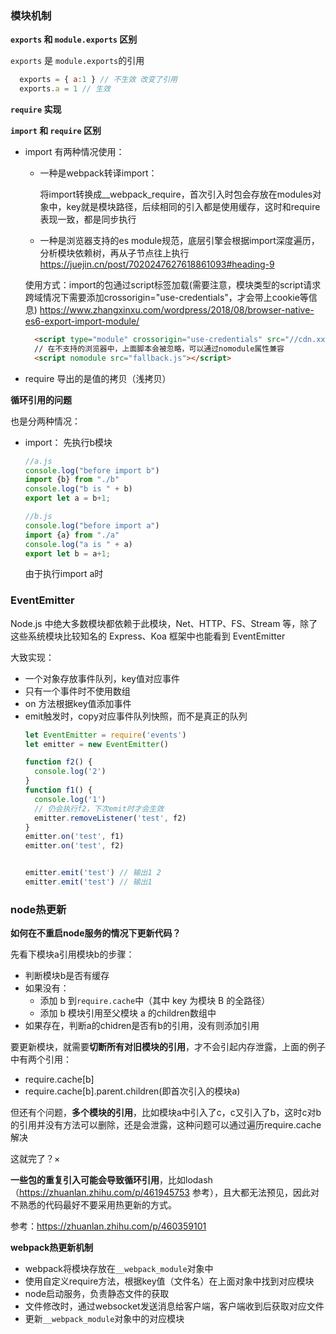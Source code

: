 ### 模块机制

**`exports` 和 `module.exports` 区别**

  `exports` 是 `module.exports`的引用
  ```javascript
    exports = { a:1 } // 不生效 改变了引用
    exports.a = 1 // 生效

  ```

**`require` 实现**

**`import` 和 `require` 区别**

- import 有两种情况使用：
  - 一种是webpack转译import：
    
    将import转换成__webpack_require，首次引入时包会存放在modules对象中，key就是模块路径，后续相同的引入都是使用缓存，这时和require表现一致，都是同步执行

  - 一种是浏览器支持的es module规范，底层引擎会根据import深度遍历，分析模块依赖树，再从子节点往上执行
  https://juejin.cn/post/7020247627618861093#heading-9
  
  使用方式：import的包通过script标签加载(需要注意，模块类型的script请求跨域情况下需要添加crossorigin="use-credentials"，才会带上cookie等信息)
  https://www.zhangxinxu.com/wordpress/2018/08/browser-native-es6-export-import-module/
  ```html
    <script type="module" crossorigin="use-credentials" src="//cdn.xxx.com/.../1.mjs"></script>
    // 在不支持的浏览器中，上面脚本会被忽略，可以通过nomodule属性兼容
    <script nomodule src="fallback.js"></script>
  ```
- require 导出的是值的拷贝（浅拷贝）

**循环引用的问题**

也是分两种情况：
- import：
  先执行b模块
  ```javascript
  //a.js
  console.log("before import b")
  import {b} from "./b"
  console.log("b is " + b)
  export let a = b+1;

  //b.js
  console.log("before import a")
  import {a} from "./a"
  console.log("a is " + a)
  export let b = a+1;
  ```
  由于执行import a时 
### EventEmitter
Node.js 中绝大多数模块都依赖于此模块，Net、HTTP、FS、Stream 等，除了这些系统模块比较知名的 Express、Koa 框架中也能看到 EventEmitter


大致实现：
- 一个对象存放事件队列，key值对应事件
- 只有一个事件时不使用数组
- on 方法根据key值添加事件
- emit触发时，copy对应事件队列快照，而不是真正的队列
  ```javascript
  let EventEmitter = require('events')
  let emitter = new EventEmitter()

  function f2() {
    console.log('2')
  }
  function f1() {
    console.log('1')
    // 仍会执行f2，下次emit时才会生效
    emitter.removeListener('test', f2)
  }
  emitter.on('test', f1)
  emitter.on('test', f2)


  emitter.emit('test') // 输出1 2
  emitter.emit('test') // 输出1
  ```

### node热更新
**如何在不重启node服务的情况下更新代码？**

先看下模块a引用模块b的步骤：
- 判断模块b是否有缓存
- 如果没有：
  - 添加 b 到`require.cache`中（其中 key 为模块 B 的全路径）
  - 添加 b 模块引用至父模块 a 的children数组中
- 如果存在，判断a的chidren是否有b的引用，没有则添加引用


要更新模块，就需要**切断所有对旧模块的引用**，才不会引起内存泄露，上面的例子中有两个引用：
- require.cache[b]
- require.cache[b].parent.children(即首次引入的模块a)

但还有个问题，**多个模块的引用**，比如模块a中引入了c，c又引入了b，这时c对b的引用并没有方法可以删除，还是会泄露，这种问题可以通过遍历require.cache解决

这就完了？×

**一些包的重复引入可能会导致循环引用**，比如lodash（https://zhuanlan.zhihu.com/p/461945753 参考），且大都无法预见，因此对不熟悉的代码最好不要采用热更新的方式。

参考：https://zhuanlan.zhihu.com/p/460359101

**webpack热更新机制**

- webpack将模块存放在`__webpack_module`对象中
- 使用自定义require方法，根据key值（文件名）在上面对象中找到对应模块
- node启动服务，负责静态文件的获取
- 文件修改时，通过websocket发送消息给客户端，客户端收到后获取对应文件
- 更新`__webpack_module`对象中的对应模块
 